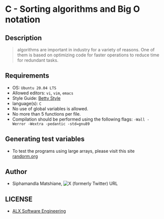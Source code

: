 # C - Sorting algorithms and Big O notation

## Description
> algorithms are important in industry for a variety of reasons. One of them is based on optimizing code for faster operations to reduce time for redundant tasks.

## Requirements
- OS: `Ubuntu 20.04 LTS`
- Allowed editors: `vi`, `vim`, `emacs`
- Style Guide: [Betty Style](https://github.com/alx-tools/Betty/blob/master/betty-style.pl)
- language(s): `C`
- No use of global variables is allowed.
- No more than 5 functions per file.
- Compilation should be performed using the following flags: `-Wall -Werror -Wextra -pedantic -std=gnu89`

## Generating test variables
- To test the programs using large arrays, please visit this site [randorm.org](https://intranet.alxswe.com/rltoken/YR-VWQbICB59wZs1eAaI3w)

## Author
- Siphamandla Matshiane, ![X (formerly Twitter) URL](https://img.shields.io/twitter/url?url=https%3A%2F%2Ftwitter.com%2Fsbumatshiane916)

## LICENSE
- [ALX Software Engineering](https://www.alxafrica.com/software-engineering/)
